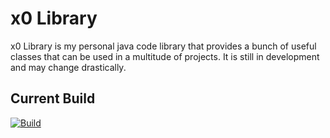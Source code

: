 # x0 Library

x0 Library is my personal java code library that provides a bunch of useful classes that can be used in a multitude of projects. It is still in development and may change drastically.

## Current Build
[![Build](http://xeroserver.org/img/download_button.png)](http://xeroserver.org/files/x0_Library.jar)

